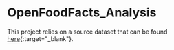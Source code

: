 # OpenFoodFacts_Analysis

This project relies on a source dataset that can be found [here](https://world.openfoodfacts.org/data){:target="_blank"}.
